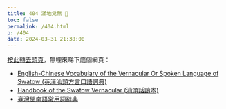 ```yaml
---
title: 404 滿地覓無 🐫
toc: false
permalink: /404.html
p: /404
date: 2024-03-31 21:38:00
---
```


[按此轉去頭頁](/)，無哩來睇下底個網頁：

* [English-Chinese Vocabulary of the Vernacular Or Spoken Language of Swatow (英漢汕頭方言口語詞典)](/English-Chinese_Vocabulary_of_the_Vernacular_Or_Spoken_Language_of_Swatow)
* [Handbook of the Swatow Vernacular (汕頭話讀本)](/swatowbook)
* [臺灣閩南語常用詞辭典](/holodict)

